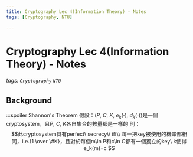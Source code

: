 ```yaml
---
title: Cryptography Lec 4(Information Theory) - Notes
tags: [Cryptography, NTU]

---
```


# Cryptography Lec 4(Information Theory) - Notes
###### tags: `Cryptography` `NTU`

## Background
:::spoiler Shannon's Theorem
假設：$(P,\ C,\ K,\ e_k(\cdot),\ d_k(\cdot))$是一個cryptosystem，且$P,\ C,\ K$各自集合的數量都是一樣的
則：
$$此cryptosystem具有perfect\ secrecy\\
iff\\
每一把key被使用的機率都相同，i.e.{1 \over \#K}，且對於每個m\in P和c\in C都有一個獨立的key\ k使得e_k(m)=c
$$